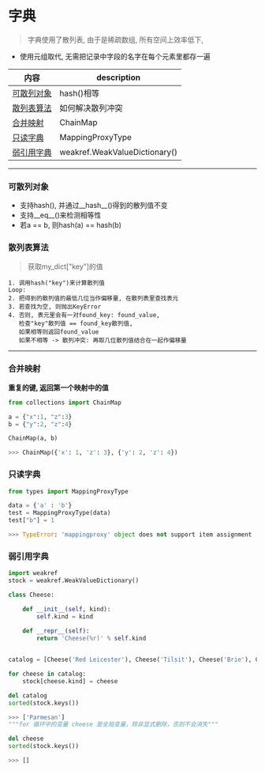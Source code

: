 # 字典
> 字典使用了散列表, 由于是稀疏数组, 所有空间上效率低下,

* 使用元组取代, 无需把记录中字段的名字在每个元素里都存一遍

内容|description
---|---
[可散列对象](#可散列对象)|hash()相等
[散列表算法](#散列表算法)|如何解决散列冲突
[合并映射](#合并映射)|ChainMap
[只读字典](#只读字典)|MappingProxyType
[弱引用字典](#弱引用字典)|weakref.WeakValueDictionary()

---
### 可散列对象
* 支持hash(), 并通过__hash__()得到的散列值不变
* 支持\_\_eq\_\_()来检测相等性
* 若a == b, 则hash(a) == hash(b)

### 散列表算法
> 获取my_dict["key"]的值

```
1. 调用hash("key")来计算散列值
Loop:
2. 把得到的散列值的最低几位当作偏移量, 在散列表里查找表元
3. 若查找为空, 则抛出KeyError
4. 否则, 表元里会有一对found_key: found_value,
   检查"key"散列值 == found_key散列值, 
   如果相等则返回found_value
   如果不相等 -> 散列冲突: 再取几位散列值结合在一起作偏移量
```
---


### 合并映射
**重复的键, 返回第一个映射中的值**

```python
from collections import ChainMap

a = {"x":1, "z":3}
b = {"y":2, "z":4}

ChainMap(a, b)

>>> ChainMap({'x': 1, 'z': 3}, {'y': 2, 'z': 4})
```

### 只读字典
```python
from types import MappingProxyType

data = {'a' : 'b'}
test = MappingProxyType(data)
test["b"] = 1

>>> TypeError: 'mappingproxy' object does not support item assignment
```

### 弱引用字典
```python
import weakref
stock = weakref.WeakValueDictionary()

class Cheese:

    def __init__(self, kind):
        self.kind = kind
    
    def __repr__(self):
        return 'Cheese(%r)' % self.kind


catalog = [Cheese('Red Leicester'), Cheese('Tilsit'), Cheese('Brie'), Cheese('Parmesan')]

for cheese in catalog:
    stock[cheese.kind] = cheese

del catalog
sorted(stock.keys())

>>> ['Parmesan']
"""for 循环中的变量 cheese 是全局变量，除非显式删除，否则不会消失"""

del cheese
sorted(stock.keys())

>>> []
```
